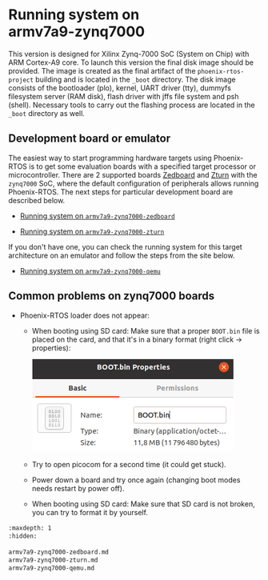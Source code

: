 # Running system on <nobr>armv7a9-zynq7000</nobr>

This version is designed for Xilinx Zynq-7000 SoC (System on Chip) with ARM Cortex-A9 core. To launch this version the
final disk image should be provided. The image is created as the final artifact of the `phoenix-rtos-project` building
and is located in the `_boot` directory. The disk image consists of the bootloader (plo), kernel, UART driver (tty),
dummyfs filesystem server (RAM disk), flash driver with jffs file system and psh (shell). Necessary tools to carry out
the flashing process are located in the `_boot` directory as well.

## Development board or emulator

The easiest way to start programming hardware targets using Phoenix-RTOS is to get some evaluation
boards with a specified target processor or microcontroller. There are 2 supported boards
[Zedboard](https://www.xilinx.com/products/boards-and-kits/1-8dyf-11.html)
and [Zturn](https://www.myirtech.com/list.asp?id=502) with the `zynq7000` SoC, where the default
configuration of peripherals allows running Phoenix-RTOS.
The next steps for particular development board are described below.

- [Running system on `armv7a9-zynq7000-zedboard`](armv7a9-zynq7000-zedboard.md)

- [Running system on `armv7a9-zynq7000-zturn`](armv7a9-zynq7000-zturn.md)

If you don't have one, you can check the running system for this target architecture on an emulator and follow the steps
from the site below.

- [Running system on `armv7a9-zynq7000-qemu`](armv7a9-zynq7000-qemu.md)

## Common problems on zynq7000 boards

- Phoenix-RTOS loader does not appear:
  - When booting using SD card: Make sure that a proper `BOOT.bin` file
  is placed on the card, and that it's in a binary format (right click → properties):

      ![Image](../../_static/images/quickstart/armv7a9-zynq7000/zynq7000-problems-file-type.png)

  - Try to open picocom for a second time (it could get stuck).

  - Power down a board and try once again (changing boot modes needs restart by power off).

  - When booting using SD card: Make sure that SD card is not broken, you can try to format it by yourself.

```{toctree}
:maxdepth: 1
:hidden:

armv7a9-zynq7000-zedboard.md
armv7a9-zynq7000-zturn.md
armv7a9-zynq7000-qemu.md
```
